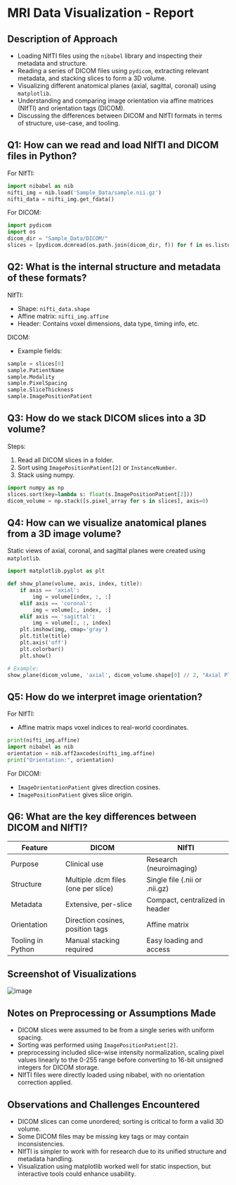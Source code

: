 # MRI Data Visualization - Report

## Description of Approach

- Loading NIfTI files using the `nibabel` library and inspecting their metadata and structure.
- Reading a series of DICOM files using `pydicom`, extracting relevant metadata, and stacking slices to form a 3D volume.
- Visualizing different anatomical planes (axial, sagittal, coronal) using `matplotlib`.
- Understanding and comparing image orientation via affine matrices (NIfTI) and orientation tags (DICOM).
- Discussing the differences between DICOM and NIfTI formats in terms of structure, use-case, and tooling.

## Q1: How can we read and load NIfTI and DICOM files in Python?

For NIfTI:
```python
import nibabel as nib
nifti_img = nib.load('Sample_Data/sample.nii.gz')
nifti_data = nifti_img.get_fdata()
```

For DICOM:
```python
import pydicom
import os
dicom_dir = "Sample_Data/DICOM/"
slices = [pydicom.dcmread(os.path.join(dicom_dir, f)) for f in os.listdir(dicom_dir) if f.endswith('.dcm')]
```

## Q2: What is the internal structure and metadata of these formats?

NIfTI:
- Shape: `nifti_data.shape`
- Affine matrix: `nifti_img.affine`
- Header: Contains voxel dimensions, data type, timing info, etc.

DICOM:
- Example fields:
```python
sample = slices[0]
sample.PatientName
sample.Modality
sample.PixelSpacing
sample.SliceThickness
sample.ImagePositionPatient
```

## Q3: How do we stack DICOM slices into a 3D volume?

Steps:
1. Read all DICOM slices in a folder.
2. Sort using `ImagePositionPatient[2]` or `InstanceNumber`.
3. Stack using numpy.

```python
import numpy as np
slices.sort(key=lambda s: float(s.ImagePositionPatient[2]))
dicom_volume = np.stack([s.pixel_array for s in slices], axis=0)
```

## Q4: How can we visualize anatomical planes from a 3D image volume?

Static views of axial, coronal, and sagittal planes were created using `matplotlib`.

```python
import matplotlib.pyplot as plt

def show_plane(volume, axis, index, title):
    if axis == 'axial':
        img = volume[index, :, :]
    elif axis == 'coronal':
        img = volume[:, index, :]
    elif axis == 'sagittal':
        img = volume[:, :, index]
    plt.imshow(img, cmap='gray')
    plt.title(title)
    plt.axis('off')
    plt.colorbar()
    plt.show()

# Example:
show_plane(dicom_volume, 'axial', dicom_volume.shape[0] // 2, "Axial Plane")
```

## Q5: How do we interpret image orientation?

For NIfTI:
- Affine matrix maps voxel indices to real-world coordinates.
```python
print(nifti_img.affine)
import nibabel as nib
orientation = nib.aff2axcodes(nifti_img.affine)
print("Orientation:", orientation)
```

For DICOM:
- `ImageOrientationPatient` gives direction cosines.
- `ImagePositionPatient` gives slice origin.

## Q6: What are the key differences between DICOM and NIfTI?

| Feature              | DICOM                                 | NIfTI                               |
|----------------------|----------------------------------------|--------------------------------------|
| Purpose              | Clinical use                          | Research (neuroimaging)             |
| Structure            | Multiple .dcm files (one per slice)   | Single file (.nii or .nii.gz)       |
| Metadata             | Extensive, per-slice                  | Compact, centralized in header      |
| Orientation          | Direction cosines, position tags      | Affine matrix                       |
| Tooling in Python    | Manual stacking required              | Easy loading and access             |

## Screenshot of Visualizations
![image](https://github.com/user-attachments/assets/e3dbe6eb-db78-42ae-8aa6-8b7b9e3d92d5)

## Notes on Preprocessing or Assumptions Made

- DICOM slices were assumed to be from a single series with uniform spacing.
- Sorting was performed using `ImagePositionPatient[2]`.
- preprocessing included slice-wise intensity normalization, scaling pixel values linearly to the 0-255 range before converting to 16-bit unsigned integers for DICOM storage.
- NIfTI files were directly loaded using nibabel, with no orientation correction applied.

## Observations and Challenges Encountered

- DICOM slices can come unordered; sorting is critical to form a valid 3D volume.
- Some DICOM files may be missing key tags or may contain inconsistencies.
- NIfTI is simpler to work with for research due to its unified structure and metadata handling.
- Visualization using matplotlib worked well for static inspection, but interactive tools could enhance usability.
